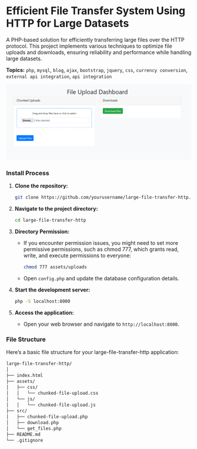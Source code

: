 # Efficient File Transfer System Using HTTP for Large Datasets
A PHP-based solution for efficiently transferring large files over the HTTP protocol. This project implements various techniques to optimize file uploads and downloads, ensuring reliability and performance while handling large datasets.


**Topics:** `php`, `mysql`, `blog`, `ajax`, `bootstrap`, `jquery`, `css`, `currency conversion`, `external api integration`, `api integration`

![Efficient File Transfer System Using HTTP for Large Datasets](./assets/images/large-file-transfer-http.png)

### Install Process

1. **Clone the repository:**
   ```sh
   git clone https://github.com/yourusername/large-file-transfer-http.git
   ```

2. **Navigate to the project directory:**
   ```sh
   cd large-file-transfer-http
   ```

3. **Directory Permission:**
    - If you encounter permission issues, you might need to set more permissive permissions, such as chmod 777, which grants read, write, and execute permissions to everyone:
       ```sh
       chmod 777 assets/uploads
       ```
    - Open `config.php` and update the database configuration details.

4. **Start the development server:**
   ```sh
   php -S localhost:8000
   ```

5. **Access the application:**
    - Open your web browser and navigate to `http://localhost:8000`.


### File Structure

Here’s a basic file structure for your large-file-transfer-http application:

```
large-file-transfer-http/
│
├── index.html
├── assets/
│   ├── css/
│   │   └── chunked-file-upload.css
│   └── js/
│   │   └── chunked-file-upload.js
├── src/
│   ├── chunked-file-upload.php
│   ├── download.php
│   └── get_files.php
├── README.md
└── .gitignore
```